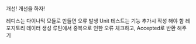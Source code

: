 개선! 개선을 하자!

레디스는 다이나믹 모듈로 만들면 오류 발생 Unit 테스트는 기능 추가시 작성 해야 함 레포지토리 데이터 생성 루틴에서 중복으로 인한 오류 체크하고, Accepted로 반환 해주기  